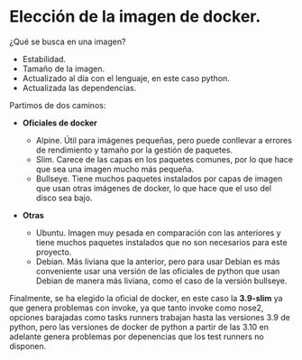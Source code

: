 # Elección de la imagen de docker.

¿Qué se busca en una imagen?

- Estabilidad.
- Tamaño de la imagen.
- Actualizado al día con el lenguaje, en este caso python.
- Actualizada las dependencias.

Partimos de dos caminos:

- **Oficiales de docker**

    - Alpine. Útil para imágenes pequeñas, pero puede conllevar a errores de rendimiento y tamaño por la gestión de paquetes.
    - Slim. Carece de las capas en los paquetes comunes, por lo que hace que sea una imagen mucho más pequeña.
    - Bullseye. Tiene muchos paquetes instalados por capas de imagen que usan otras imágenes de docker, lo que hace que el uso del disco sea bajo.

- **Otras**

    - Ubuntu. Imagen muy pesada en comparación con las anteriores y tiene muchos paquetes instalados que no son necesarios para este proyecto.
    - Debian. Más liviana que la anterior, pero para usar Debian es más conveniente usar una versión de las oficiales de python que usan Debian de manera más liviana, como el caso de la versión bullseye.

Finalmente, se ha elegido la oficial de docker, en este caso la **3.9-slim** ya que genera problemas con invoke, ya que tanto invoke como nose2, opciones barajadas como tasks runners trabajan hasta las versiones 3.9 de python, pero las versiones de docker de python a partir de las 3.10 en adelante genera problemas por depenencias que los test runners no disponen. 
